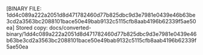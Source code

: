 [BINARY FILE: 1dd4c089a222a2051d8d471782460d77b825dbc9d3e7981e0439e46b63be3cd2a3563bc2088101bace50e49bab9132c5115cfb8aab4196b62339f5ae50ea]
Stored copy: docs/converted-binary/1dd4c089a222a2051d8d471782460d77b825dbc9d3e7981e0439e46b63be3cd2a3563bc2088101bace50e49bab9132c5115cfb8aab4196b62339f5ae50ea
